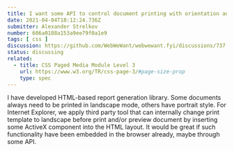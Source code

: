 ```yaml
---
title: I want some API to control document printing with orientation and size
date: 2021-04-04T18:12:24.736Z
submitter: Alexander Strelkov
number: 606a0188a153a9ee79f0a1e9
tags: [ css ]
discussion: https://github.com/WebWeWant/webwewant.fyi/discussions/737
status: discussing
related:
  - title: CSS Paged Media Module Level 3
    url: https://www.w3.org/TR/css-page-3/#page-size-prop
    type: spec
---
```


I have developed HTML-based report generation library. Some documents always need to be printed in landscape mode, others have portrait style. For Internet Explorer, we apply third party tool that can internally change print template to landscape before print and/or preview document by inserting some ActiveX component into the HTML layout. It would be great if such functionality have been embedded in the browser already, maybe through some API.